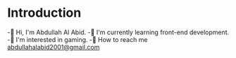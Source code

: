 # Introduction

-👋 Hi, I'm Abdullah Al Abid.
-🔰 I'm currently learning front-end development.
-👀 I'm interested in gaming.
-📧 How to reach me abdullahalabid2001@gmail.com

